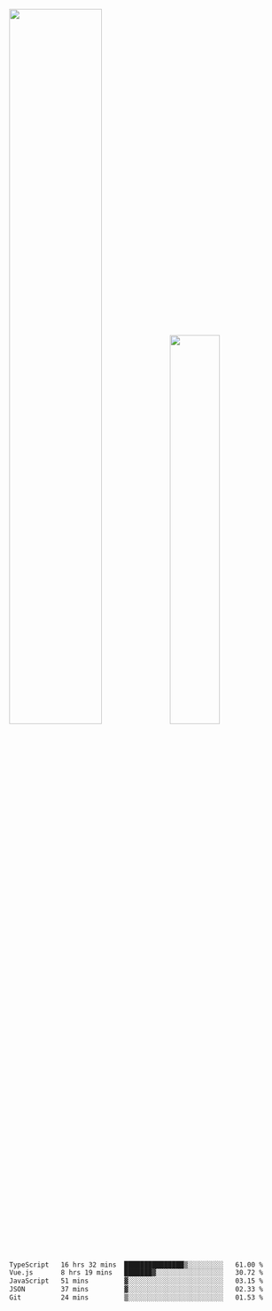 <img align="" width="57.5%" src="https://github-readme-stats.vercel.app/api?username=Dream4ever&hide_title=true&hide_border=true&count_private=true&show_icons=true&include_all_commits=true&line_height=21" /><img align="" width="42.4%" src="https://github-readme-stats.vercel.app/api/top-langs/?username=Dream4ever&hide_title=true&count_private=true&show_icons=true&langs_count=6&hide_border=true&layout=compact" />

<!--START_SECTION:waka-->

```txt
TypeScript   16 hrs 32 mins  ███████████████▒░░░░░░░░░   61.00 %
Vue.js       8 hrs 19 mins   ███████▓░░░░░░░░░░░░░░░░░   30.72 %
JavaScript   51 mins         ▓░░░░░░░░░░░░░░░░░░░░░░░░   03.15 %
JSON         37 mins         ▓░░░░░░░░░░░░░░░░░░░░░░░░   02.33 %
Git          24 mins         ▒░░░░░░░░░░░░░░░░░░░░░░░░   01.53 %
```

<!--END_SECTION:waka-->
